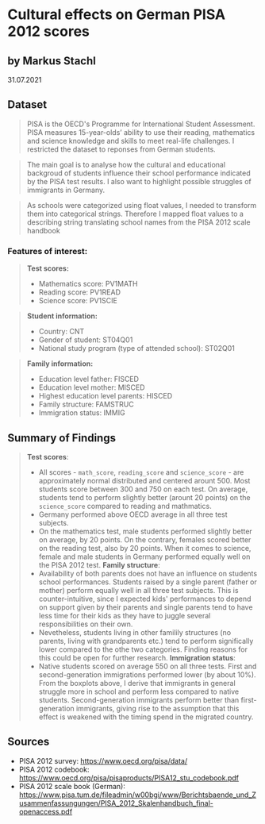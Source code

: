 # Cultural effects on German PISA 2012 scores
## by Markus Stachl
31.07.2021


## Dataset

> PISA is the OECD's Programme for International Student Assessment. PISA measures 15-year-olds’ ability to use their reading, mathematics and science knowledge and skills to meet real-life challenges. I restricted the dataset to reponses from German students.

> The main goal is to analyse how the cultural and educational backgroud of students influence their school performance indicated by the PISA test results. I also want to highlight possible struggles of immigrants in Germany.

> As schools were categorized using float values, I needed to transform them into categorical strings. Therefore I mapped float values to a describing string translating school names from the PISA 2012 scale handbook

### Features of interest:
> **Test scores:**
> - Mathematics score: PV1MATH
> - Reading score: PV1READ
> - Science score: PV1SCIE

> **Student information:**
> - Country: CNT
> - Gender of student: ST04Q01
> - National study program (type of attended school): ST02Q01

> **Family information:**
> - Education level father: FISCED
> - Education level mother: MISCED
> - Highest education level parents: HISCED
> - Family structure: FAMSTRUC
> - Immigration status: IMMIG


## Summary of Findings

> **Test scores**: 
> - All scores - `math_score`, `reading_score` and `science_score` -  are approximately normal distributed and centered arount 500. Most students score between 300 and 750 on each test. On average, students tend to perform slightly better (arount 20 points) on the `science_score` compared to reading and mathmatics.
> - Germany performed above OECD average in all three test subjects.
> - On the mathematics test, male students performed slightly better on average, by 20 points. On the contrary, females scored better on the reading test, also by 20 points. When it comes to science, female and male students in Germany performed equally well on the PISA 2012 test.
> **Family structure**: 
> - Availability of both parents does not have an influence on students school performances. Students raised by a single parent (father or mother) perform equally well in all three test subjects. This is counter-intuitive, since I expected kids' performances to depend on support given by their parents and single parents tend to have less time for their kids as they have to juggle several responsibilities on their own.
> - Nevetheless, students living in other familily structures (no parents, living with grandparents etc.) tend to perform significally lower compared to the othe two categories. Finding reasons for this could be open for further research.
> **Immigration status**:
> - Native students scored on average 550 on all three tests. First and second-generation immigrations performed lower (by about 10%). From the boxplots above, I derive that immigrants in general struggle more in school and perform less compared to native students. Second-generation immigrants perform better than first-generation immigrants, giving rise to the assumption that this effect is weakened with the timing spend in the migrated country.

## Sources
- PISA 2012 survey: https://www.oecd.org/pisa/data/
- PISA 2012 codebook: https://www.oecd.org/pisa/pisaproducts/PISA12_stu_codebook.pdf
- PISA 2012 scale book (German): https://www.pisa.tum.de/fileadmin/w00bgi/www/Berichtsbaende_und_Zusammenfassungungen/PISA_2012_Skalenhandbuch_final-openaccess.pdf
